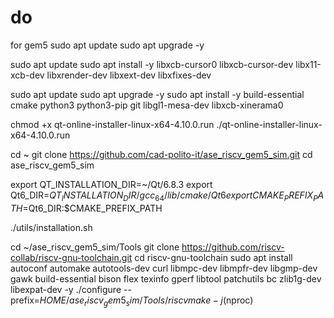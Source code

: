 # do
for gem5
sudo apt update
sudo apt upgrade -y

sudo apt update
sudo apt install -y libxcb-cursor0 libxcb-cursor-dev libx11-xcb-dev libxrender-dev libxext-dev libxfixes-dev


sudo apt update
sudo apt upgrade -y
sudo apt install -y build-essential cmake python3 python3-pip git libgl1-mesa-dev libxcb-xinerama0

chmod +x qt-online-installer-linux-x64-4.10.0.run
./qt-online-installer-linux-x64-4.10.0.run


cd ~
git clone https://github.com/cad-polito-it/ase_riscv_gem5_sim.git
cd ase_riscv_gem5_sim

export QT_INSTALLATION_DIR=~/Qt/6.8.3
export Qt6_DIR=$QT_INSTALLATION_DIR/gcc_64/lib/cmake/Qt6
export CMAKE_PREFIX_PATH=$Qt6_DIR:$CMAKE_PREFIX_PATH

./utils/installation.sh

cd ~/ase_riscv_gem5_sim/Tools
git clone https://github.com/riscv-collab/riscv-gnu-toolchain.git
cd riscv-gnu-toolchain
sudo apt install autoconf automake autotools-dev curl libmpc-dev libmpfr-dev libgmp-dev gawk build-essential bison flex texinfo gperf libtool patchutils bc zlib1g-dev libexpat-dev -y
./configure --prefix=$HOME/ase_riscv_gem5_sim/Tools/riscv
make -j$(nproc)

